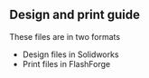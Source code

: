 ## Design and print guide

These files are in two formats

* Design files in Solidworks
* Print files in FlashForge
